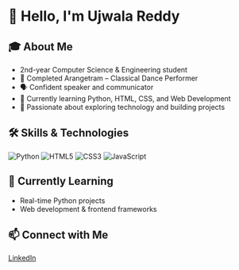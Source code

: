 # 👋 Hello, I'm Ujwala Reddy

## 🎓 About Me
- 2nd-year Computer Science & Engineering student  
- 💃 Completed Arangetram – Classical Dance Performer  
- 🗣️ Confident speaker and communicator  
- 🌱 Currently learning Python, HTML, CSS, and Web Development  
- 🚀 Passionate about exploring technology and building projects  

## 🛠️ Skills & Technologies
![Python](https://img.shields.io/badge/Python-3776AB?style=for-the-badge&logo=python&logoColor=white)
![HTML5](https://img.shields.io/badge/HTML5-E34F26?style=for-the-badge&logo=html5&logoColor=white)
![CSS3](https://img.shields.io/badge/CSS3-1572B6?style=for-the-badge&logo=css3&logoColor=white)
![JavaScript](https://img.shields.io/badge/JavaScript-F7DF1E?style=for-the-badge&logo=javascript&logoColor=black)

## 🌱 Currently Learning
- Real-time Python projects  
- Web development & frontend frameworks  

## 📫 Connect with Me
[LinkedIn](https://www.linkedin.com/in/ujvwala-reddy-p-b1602437a/)  

